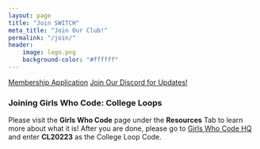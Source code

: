 ```yaml
---
layout: page
title: "Join SWITCH"
meta_title: "Join Our Club!"
permalink: "/join/"
header:
	image: logo.png
    background-color: "#ffffff"
---
```


<a href="https://docs.google.com/forms/d/e/1FAIpQLSf6kbNMC1xUwpUOEmmOXLEkX_4U3KCcpRSjkLsZqJ4Igng1UQ/viewform" class="success button">Membership Application</a>
<a href="https://discordapp.com/invite/kzJWvxZ" class="primary button">Join Our Discord for Updates!</a>

### Joining Girls Who Code: College Loops

Please visit the <strong>Girls Who Code</strong> page under the <strong>Resources</strong> Tab to learn more about what it is! After you are done, please go to <a href="https://hq.girlswhocode.com/gwc/join-loop">Girls Who Code HQ</a> and enter <strong>CL20223</strong> as the College Loop Code. 